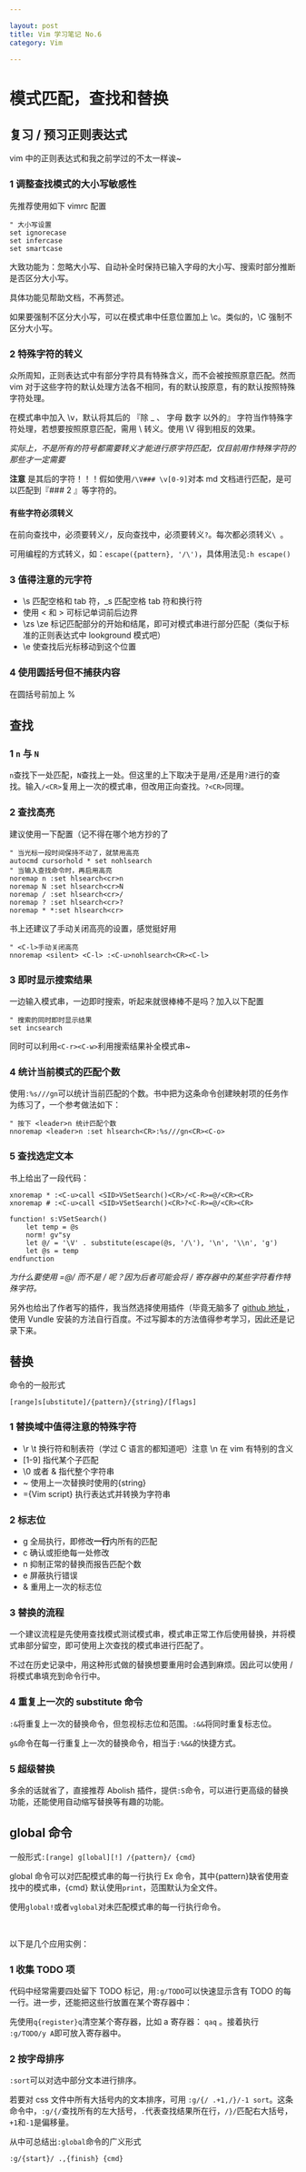 ```yaml
---

layout: post
title: Vim 学习笔记 No.6
category: Vim

---
```

# 模式匹配，查找和替换

## 复习 / 预习正则表达式

vim 中的正则表达式和我之前学过的不太一样诶~

### 1 调整查找模式的大小写敏感性
先推荐使用如下 vimrc 配置

    " 大小写设置
    set ignorecase
    set infercase
    set smartcase

大致功能为：忽略大小写、自动补全时保持已输入字母的大小写、搜索时部分推断是否区分大小写。

具体功能见帮助文档，不再赘述。

<!--description-->
如果要强制不区分大小写，可以在模式串中任意位置加上 \c。类似的，\C 强制不区分大小写。

### 2 特殊字符的转义
众所周知，正则表达式中有部分字符具有特殊含义，而不会被按照原意匹配。然而 vim 对于这些字符的默认处理方法各不相同，有的默认按原意，有的默认按照特殊字符处理。

在模式串中加入 \v，默认将其后的 『除 _ 、 字母 数字 以外的』 字符当作特殊字符处理，若想要按照原意匹配，需用 \ 转义。使用 \V 得到相反的效果。

*实际上，不是所有的符号都需要转义才能进行原字符匹配，仅目前用作特殊字符的那些才一定需要*

**注意** 是其后的字符！！！假如使用`/\V### \v[0-9]`对本 md 文档进行匹配，是可以匹配到『### 2 』等字符的。

#### 有些字符必须转义
在前向查找中，必须要转义`/`，反向查找中，必须要转义`?`。每次都必须转义`\ `。

可用编程的方式转义，如：`escape({pattern}, '/\')`，具体用法见`:h escape()`

### 3 值得注意的元字符
- \s 匹配空格和 tab 符，\_s 匹配空格 tab 符和换行符
- 使用 \< 和 \> 可标记单词前后边界
- \zs \ze 标记匹配部分的开始和结尾，即可对模式串进行部分匹配（类似于标准的正则表达式中 lookground 模式吧）
- \e 使查找后光标移动到这个位置

### 4 使用圆括号但不捕获内容
在圆括号前加上 %

## 查找

### 1 `n` 与 `N`
`n`查找下一处匹配，`N`查找上一处。但这里的上下取决于是用`/`还是用`?`进行的查找。输入`/<CR>`复用上一次的模式串，但改用正向查找。`?<CR>`同理。

### 2 查找高亮
建议使用一下配置（记不得在哪个地方抄的了

    " 当光标一段时间保持不动了，就禁用高亮
    autocmd cursorhold * set nohlsearch
    " 当输入查找命令时，再启用高亮
    noremap n :set hlsearch<cr>n
    noremap N :set hlsearch<cr>N
    noremap / :set hlsearch<cr>/
    noremap ? :set hlsearch<cr>?
    noremap * *:set hlsearch<cr>

书上还建议了手动关闭高亮的设置，感觉挺好用

    " <C-l>手动关闭高亮
    nnoremap <silent> <C-l> :<C-u>nohlsearch<CR><C-l>

### 3 即时显示搜索结果
一边输入模式串，一边即时搜索，听起来就很棒棒不是吗？加入以下配置

    " 搜索的同时即时显示结果
    set incsearch

同时可以利用`<C-r><C-w>`利用搜索结果补全模式串~

### 4 统计当前模式的匹配个数
使用`:%s///gn`可以统计当前匹配的个数。书中把为这条命令创建映射项的任务作为练习了，一个参考做法如下：

    " 按下 <leader>n 统计匹配个数
    nnoremap <leader>n :set hlsearch<CR>:%s///gn<CR><C-o>

### 5 查找选定文本
书上给出了一段代码：

    xnoremap * :<C-u>call <SID>VSetSearch()<CR>/<C-R>=@/<CR><CR>
    xnoremap # :<C-u>call <SID>VSetSearch()<CR>?<C-R>=@/<CR><CR>

    function! s:VSetSearch()
        let temp = @s
        norm! gv"sy
        let @/ = '\V' . substitute(escape(@s, '/\'), '\n', '\\n', 'g')
        let @s = temp
    endfunction

*为什么要使用 <C-R>=@/ 而不是 <C-R>/ 呢？因为后者可能会将 / 寄存器中的某些字符看作特殊字符。*

另外也给出了作者写的插件，我当然选择使用插件（毕竟无脑多了 [ github 地址 ](https://github.com/nelstrom/vim-visual-star-search) ，使用 Vundle 安装的方法自行百度。不过写脚本的方法值得参考学习，因此还是记录下来。

## 替换
命令的一般形式

    [range]s[ubstitute]/{pattern}/{string}/[flags]


### 1 替换域中值得注意的特殊字符
- \r \t 换行符和制表符（学过 C 语言的都知道吧）注意 \n 在 vim 有特别的含义
- \[1-9] 指代某个子匹配
- \0 或者 & 指代整个字符串
- ~ 使用上一次替换时使用的{string}
- \={Vim script} 执行表达式并转换为字符串

### 2 标志位
- g 全局执行，即修改**一行**内所有的匹配
- c 确认或拒绝每一处修改
- n 抑制正常的替换而报告匹配个数
- e 屏蔽执行错误
- & 重用上一次的标志位

### 3 替换的流程
一个建议流程是先使用查找模式测试模式串，模式串正常工作后使用替换，并将模式串部分留空，即可使用上次查找的模式串进行匹配了。

不过在历史记录中，用这种形式做的替换想要重用时会遇到麻烦。因此可以使用 <C-r>/ 将模式串填充到命令行中。

### 4 重复上一次的 substitute 命令
`:&`将重复上一次的替换命令，但忽视标志位和范围。`:&&`将同时重复标志位。

`g&`命令在每一行重复上一次的替换命令，相当于`:%&&`的快捷方式。

### 5 超级替换
多余的话就省了，直接推荐 Abolish 插件，提供`:S`命令，可以进行更高级的替换功能，还能使用自动缩写替换等有趣的功能。

## global 命令
一般形式`:[range] g[lobal][!] /{pattern}/ {cmd}`

global 命令可以对匹配模式串的每一行执行 Ex 命令，其中{pattern}缺省使用查找中的模式串，{cmd} 默认使用`print`，范围默认为全文件。

使用`global!`或者`vglobal`对未匹配模式串的每一行执行命令。

<br>

以下是几个应用实例：

### 1 收集 TODO 项
代码中经常需要四处留下 TODO 标记，用`:g/TODO`可以快速显示含有 TODO 的每一行。进一步，还能把这些行放置在某个寄存器中：

先使用`q{register}q`清空某个寄存器，比如 a 寄存器： `qaq` 。接着执行 `:g/TODO/y A`即可放入寄存器中。

### 2 按字母排序
`:sort`可以对选中部分文本进行排序。

若要对 css 文件中所有大括号内的文本排序，可用 `:g/{/ .+1,/}/-1 sort`。这条命令中，`:g/{/`查找所有的左大括号，`.`代表查找结果所在行，`/}/`匹配右大括号，`+1`和`-1`是偏移量。

从中可总结出`:global`命令的广义形式

    :g/{start}/ .,{finish} {cmd}

